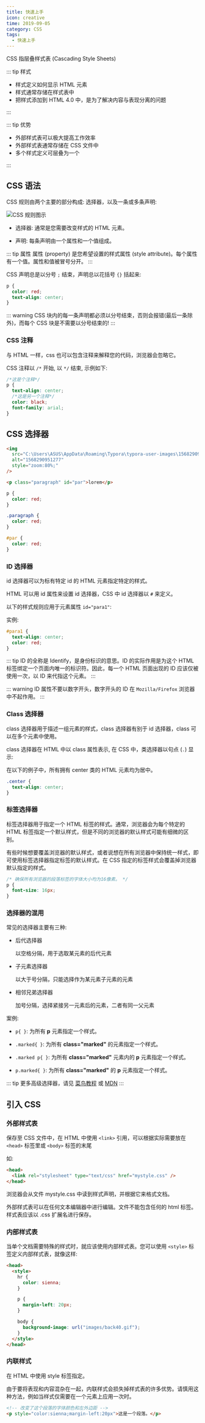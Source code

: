 ```yaml
---
title: 快速上手
icon: creative
time: 2019-09-05
category: CSS
tags:
  - 快速上手
---
```


CSS 指层叠样式表 (Cascading Style Sheets)

<!-- more -->

::: tip 样式

- 样式定义如何显示 HTML 元素
- 样式通常存储在样式表中
- 把样式添加到 HTML 4.0 中，是为了解决内容与表现分离的问题

:::

::: tip 优势

- 外部样式表可以极大提高工作效率
- 外部样式表通常存储在 CSS 文件中
- 多个样式定义可层叠为一个

:::

## CSS 语法

CSS 规则由两个主要的部分构成: 选择器，以及一条或多条声明:

![CSS 规则图示](./assets/cssRule.jpg)

- 选择器: 通常是您需要改变样式的 HTML 元素。

- 声明: 每条声明由一个属性和一个值组成。

::: tip 属性
属性 (property) 是您希望设置的样式属性 (style attribute)。每个属性有一个值。属性和值被冒号分开。
:::

CSS 声明总是以分号 `;` 结束，声明总以花括号 `{}` 括起来:

```css
p {
  color: red;
  text-align: center;
}
```

::: warning
CSS 块内的每一条声明都必须以分号结束，否则会报错(最后一条除外)，而每个 CSS 块是不需要以分号结束的!
:::

### CSS 注释

与 HTML 一样，css 也可以包含注释来解释您的代码，浏览器会忽略它。

CSS 注释以 `/*` 开始, 以 `*/` 结束, 示例如下:

```css
/*这是个注释*/
p {
  text-align: center;
  /*这是另一个注释*/
  color: black;
  font-family: arial;
}
```

## CSS 选择器

```html
<img
  src="C:\Users\ASUS\AppData\Roaming\Typora\typora-user-images\1568290951277.png"
  alt="1568290951277"
  style="zoom:80%;"
/>

<p class="paragraph" id="par">lorem</p>
```

```css
p {
  color: red;
}

.paragraph {
  color: red;
}

#par {
  color: red;
}
```

### ID 选择器

id 选择器可以为标有特定 id 的 HTML 元素指定特定的样式。

HTML 可以用 id 属性来设置 id 选择器，CSS 中 id 选择器以 `#` 来定义。

以下的样式规则应用于元素属性 `id="para1"`:

实例:

```css
#para1 {
  text-align: center;
  color: red;
}
```

::: tip
ID 的全称是 Identify，是身份标识的意思。ID 的实际作用是为这个 HTML 标签绑定一个页面内唯一的标识符。因此，每一个 HTML 页面出现的 ID 应该仅被使用一次，以 ID 来代指这个元素。
:::

::: warning
ID 属性不要以数字开头，数字开头的 ID 在 `Mozilla/Firefox` 浏览器中不起作用。
:::

### Class 选择器

class 选择器用于描述一组元素的样式，class 选择器有别于 id 选择器，class 可以在多个元素中使用。

class 选择器在 HTML 中以 class 属性表示, 在 CSS 中，类选择器以句点 (`.`) 显示:

在以下的例子中，所有拥有 center 类的 HTML 元素均为居中。

```css
.center {
  text-align: center;
}
```

### 标签选择器

标签选择器用于指定一个 HTML 标签的样式。通常，浏览器会为每个特定的 HTML 标签指定一个默认样式，但是不同的浏览器的默认样式可能有细微的区别。

有些时候想要覆盖浏览器的默认样式，或者说想在所有浏览器中保持统一样式，即可使用标签选择器指定标签的默认样式。在 CSS 指定的标签样式会覆盖掉浏览器默认指定的样式。

```css
/* 确保所有浏览器的段落标签的字体大小均为16像素。 */
p {
  font-size: 16px;
}
```

### 选择器的混用

常见的选择器主要有三种:

- 后代选择器

  以空格分隔，用于选取某元素的后代元素

- 子元素选择器

  以大于号分隔，只能选择作为某元素子元素的元素

- 相邻兄弟选择器

  加号分隔，选择紧接另一元素后的元素，二者有同一父元素

案例:

- `p{ }`: 为所有 **p** 元素指定一个样式。

- `.marked{ }`: 为所有 **class="marked"** 的元素指定一个样式。

- `.marked p{ }`: 为所有 **class="marked"** 元素内的 **p** 元素指定一个样式。

- `p.marked{ }`: 为所有 **class="marked"** 的 **p** 元素指定一个样式。

::: tip
更多高级选择器，请见 [菜鸟教程](https://www.runoob.com/cssref/css-selectors.html) 或 [MDN](https://developer.mozilla.org/zh-CN/docs/Web/Guide/CSS/Getting_Started/Selectors)
:::

## 引入 CSS

### 外部样式表

保存至 CSS 文件中，在 HTML 中使用 `<link>` 引用，可以根据实际需要放在 `<head>` 标签里或 `<body>` 标签的末尾

如:

```html
<head>
  <link rel="stylesheet" type="text/css" href="mystyle.css" />
</head>
```

浏览器会从文件 mystyle.css 中读到样式声明，并根据它来格式文档。

外部样式表可以在任何文本编辑器中进行编辑。文件不能包含任何的 html 标签。样式表应该以 .css 扩展名进行保存。

### 内部样式表

当单个文档需要特殊的样式时，就应该使用内部样式表。您可以使用 `<style>` 标签定义内部样式表，就像这样:

```html
<head>
  <style>
    hr {
      color: sienna;
    }

    p {
      margin-left: 20px;
    }

    body {
      background-image: url("images/back40.gif");
    }
  </style>
</head>
```

### 内联样式

在 HTML 中使用 style 标签指定。

由于要将表现和内容混杂在一起，内联样式会损失掉样式表的许多优势。请慎用这种方法，例如当样式仅需要在一个元素上应用一次时。

```html
<!-- 改变了这个段落的字体颜色和左外边距 -->
<p style="color:sienna;margin-left:20px">这是一个段落。</p>
```
